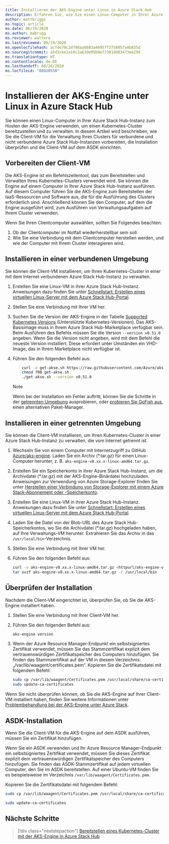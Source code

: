 ```yaml
---
title: Installieren der AKS-Engine unter Linux in Azure Stack Hub
description: Erfahren Sie, wie Sie einen Linux-Computer in Ihrer Azure Stack Hub-Instanz zum Hosten der AKS-Engine verwenden, um einen Kubernetes-Cluster bereitzustellen und zu verwalten.
author: mattbriggs
ms.topic: article
ms.date: 06/19/2020
ms.author: mabrigg
ms.reviewer: waltero
ms.lastreviewed: 06/19/2020
ms.openlocfilehash: acf4e70c2d798aa9883a40957f3758057a4b835d
ms.sourcegitcommit: a5d3cbe1a10c2a63de95b9e72391dd83473ee299
ms.translationtype: HT
ms.contentlocale: de-DE
ms.lasthandoff: 08/26/2020
ms.locfileid: "88920558"
---
```

# <a name="install-the-aks-engine-on-linux-in-azure-stack-hub"></a>Installieren der AKS-Engine unter Linux in Azure Stack Hub

Sie können einen Linux-Computer in Ihrer Azure Stack Hub-Instanz zum Hosten der AKS-Engine verwenden, um einen Kubernetes-Cluster bereitzustellen und zu verwalten. In diesem Artikel wird beschrieben, wie Sie die Client-VM für die Verwaltung Ihres Clusters für verbundene und nicht verbundene Azure Stack Hub-Instanzen vorbereiten, die Installation überprüfen und die Client-VM auf dem ASDK einrichten.

## <a name="prepare-the-client-vm"></a>Vorbereiten der Client-VM

Die AKS-Engine ist ein Befehlszeilentool, das zum Bereitstellen und Verwalten Ihres Kubernetes-Clusters verwendet wird. Sie können die Engine auf einem Computer in Ihrer Azure Stack Hub-Instanz ausführen. Auf diesem Computer führen Sie die AKS-Engine zum Bereitstellen der IaaS-Ressourcen und Software aus, die für die Ausführung des Clusters erforderlich sind. Anschließend können Sie den Computer, auf dem die Engine ausgeführt wird, zum Ausführen von Verwaltungsaufgaben auf Ihrem Cluster verwenden.

Wenn Sie Ihren Clientcomputer auswählen, sollten Sie Folgendes beachten:

1. Ob der Clientcomputer im Notfall wiederherstellbar sein soll.
2. Wie Sie eine Verbindung mit dem Clientcomputer herstellen werden, und wie der Computer mit Ihrem Cluster interagieren wird.

## <a name="install-in-a-connected-environment"></a>Installieren in einer verbundenen Umgebung

Sie können die Client-VM installieren, um Ihren Kubernetes-Cluster in einer mit dem Internet verbundenen Azure Stack Hub-Instanz zu verwalten.

1. Erstellen Sie eine Linux-VM in ihrer Azure Stack Hub-Instanz. Anweisungen dazu finden Sie unter [Schnellstart: Erstellen eines virtuellen Linux-Server mit dem Azure Stack Hub-Portal](./azure-stack-quick-linux-portal.md).
2. Stellen Sie eine Verbindung mit Ihrer VM her.
3. Suchen Sie die Version der AKS-Engine in der Tabelle [Supported Kubernetes Versions](https://github.com/Azure/aks-engine/blob/master/docs/topics/azure-stack.md#supported-aks-engine-versions) (Unterstützte Kubernetes-Versionen). Das AKS-Basisimage muss in Ihrem Azure Stack Hub-Marketplace verfügbar sein. Beim Ausführen des Befehls müssen Sie die Version `--version v0.51.0` angeben. Wenn Sie die Version nicht angeben, wird mit dem Befehl die neueste Version installiert. Diese erfordert unter Umständen ein VHD-Image, das in Ihrem Marketplace nicht verfügbar ist.
4. Führen Sie den folgenden Befehl aus:

    ```bash  
        curl -o get-akse.sh https://raw.githubusercontent.com/Azure/aks-engine/master/scripts/get-akse.sh
        chmod 700 get-akse.sh
        ./get-akse.sh --version v0.51.0
    ```

    > [!NOTE]  
    > Wenn bei der Installation ein Fehler auftritt, können Sie die Schritte in der [getrennten Umgebung](#install-in-a-disconnected-environment) ausprobieren, oder [probieren Sie GoFish aus](azure-stack-kubernetes-aks-engine-troubleshoot.md#try-gofish), einen alternativen Paket-Manager.

## <a name="install-in-a-disconnected-environment"></a>Installieren in einer getrennten Umgebung

Sie können die Client-VM installieren, um Ihren Kubernetes-Cluster in einer Azure Stack Hub-Instanz zu verwalten, die vom Internet getrennt ist.

1.  Wechseln Sie von einem Computer mit Internetzugriff zu GitHub [Azure/aks-engine](https://github.com/Azure/aks-engine/releases/latest). Laden Sie ein Archiv (*.tar.gz) für einen Linux-Computer herunter, z. B. `aks-engine-v0.xx.x-linux-amd64.tar.gz`.

2.  Erstellen Sie ein Speicherkonto in ihrer Azure Stack Hub-Instanz, um die Archivdatei (*.tar.gz) mit der AKS-Engine-Binärdatei hochzuladen. Anweisungen zur Verwendung von Azure Storage-Explorer finden Sie unter [Herstellen einer Verbindung von Storage-Explorer mit einem Azure Stack-Abonnement oder -Speicherkonto](./azure-stack-storage-connect-se.md).

3. Erstellen Sie eine Linux-VM in ihrer Azure Stack Hub-Instanz. Anweisungen dazu finden Sie unter [Schnellstart: Erstellen eines virtuellen Linux-Server mit dem Azure Stack Hub-Portal](./azure-stack-quick-linux-portal.md).

3.  Laden Sie die Datei von der Blob-URL des Azure Stack Hub-Speicherkontos, wo Sie die Archivdatei (*.tar.gz) hochgeladen haben, auf Ihre Verwaltungs-VM herunter. Extrahieren Sie das Archiv in das `/usr/local/bin`-Verzeichnis.

4. Stellen Sie eine Verbindung mit Ihrer VM her.

5.  Führen Sie den folgenden Befehl aus:

    ```bash  
    curl -o aks-engine-v0.xx.x-linux-amd64.tar.gz <httpurl/aks-engine-v0.xx.x-linux-amd64.tar.gz>
    tar xvzf aks-engine-v0.xx.x-linux-amd64.tar.gz -C /usr/local/bin
    ```

## <a name="verify-the-installation"></a>Überprüfen der Installation

Nachdem die Client-VM eingerichtet ist, überprüfen Sie, ob Sie die AKS-Engine installiert haben.

1. Stellen Sie eine Verbindung mit Ihrer Client-VM her.
2. Führen Sie den folgenden Befehl aus:

   ```bash  
   aks-engine version
   ```

3. Wenn der Azure Resource Manager-Endpunkt ein selbstsigniertes Zertifikat verwendet, müssen Sie das Stammzertifikat explizit dem vertrauenswürdigen Zertifikatspeicher des Computers hinzufügen. Sie finden das Stammzertifikat auf der VM in diesem Verzeichnis: „/var/lib/waagent/certificates.pem“. Kopieren Sie die Zertifikatsdatei mit folgendem Befehl: 

   ```bash
   sudo cp /var/lib/waagent/Certificates.pem /usr/local/share/ca-certificates/azurestackca.crt 
   sudo update-ca-certificates
   ```

Wenn Sie nicht überprüfen können, ob Sie die AKS-Engine auf Ihrer Client-VM installiert haben, finden Sie weitere Informationen unter [Problembehandlung bei der AKS-Engine unter Azure Stack](azure-stack-kubernetes-aks-engine-troubleshoot.md).


## <a name="asdk-installation"></a>ASDK-Installation

Wenn Sie die Client-VM für die AKS-Engine auf dem ASDK ausführen, müssen Sie ein Zertifikat hinzufügen.

Wenn Sie ein ASDK verwenden und Ihr Azure Resource Manager-Endpunkt ein selbstsigniertes Zertifikat verwendet, müssen Sie dieses Zertifikat explizit dem vertrauenswürdigen Zertifikatspeicher des Computers hinzufügen. Sie finden das ASDK-Stammzertifikat auf jedem virtuellen Computer, den Sie im ASDK bereitstellen. Auf einer Ubuntu-VM finden Sie es beispielsweise im Verzeichnis `/var/lib/waagent/Certificates.pem`. 

Kopieren Sie die Zertifikatsdatei mit folgendem Befehl:

```bash
sudo cp /var/lib/waagent/Certificates.pem /usr/local/share/ca-certificates/azurestackca.crt

sudo update-ca-certificates
```

## <a name="next-steps"></a>Nächste Schritte

> [!div class="nextstepaction"]
> [Bereitstellen eines Kubernetes-Cluster mit der AKS-Engine in Azure Stack Hub](azure-stack-kubernetes-aks-engine-deploy-cluster.md)
